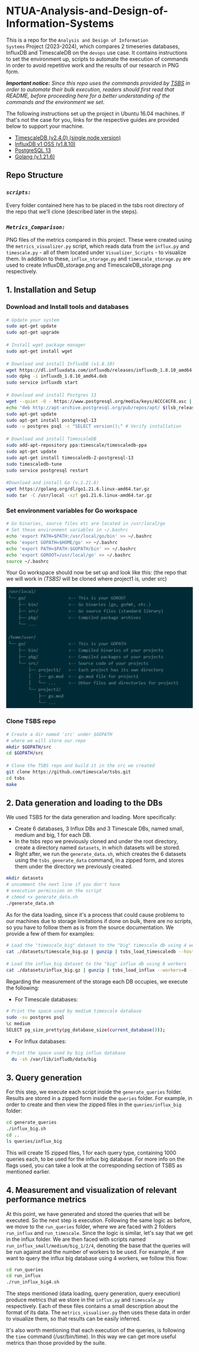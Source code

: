 # NTUA-Analysis-and-Design-of-Information-Systems
This is a repo for the <code>Analysis and Design of Information Systems</code> Project (2023-2024), which compares 2 timeseries databases, InfluxDB and TimescaleDB on the <code>devops</code> use case. It contains instructions to set the environment up, scripts to automate the execution of commands in order to avoid repetitive work and the results of our research in PNG form. 

<i><b>Important notice:</b> Since this repo uses the commands provided by <a href="https://github.com/timescale/tsbs">TSBS</a> in order to automate their bulk execution, readers should first read that README, before proceeding here for a better understanding of the commands and the environment we set.</i>

The following instructions set up the project in
Ubuntu 16.04 machines. If that's not the case for you, links
for the respective guides are provided below to support
your machine.

<ul>
  <li><a href="https://docs.timescale.com/self-hosted/latest/install/"> TimescaleDB (v2.4.0) (single node version) </a></li>
  <li><a href="https://docs.influxdata.com/influxdb/v1/introduction/download/"> InfluxDB v1 OSS (v1.8.10) </a></li>
  <li><a href="https://www.postgresql.org/download/"> PostgreSQL 13 </a></li>
  <li><a href="https://go.dev/doc/install"> Golang (v.1.21.6) </a></li>
</ul>

## Repo Structure
### <i><code>scripts:</code></i>
Every folder contained here has to be placed in the tsbs root directory
of the repo that we'll clone (described later in the steps).

### <i><code>Metrics_Comparison:</code></i>
PNG files of the metrics compared in this project. These were created using the <code>metrics_visualizer.py</code> script, which reads data from the <code>influx.py</code> and <code>timescale.py</code> - all of them located under <code>Visualizer_Scripts</code> - to visualize them. In addition to these, <code>influx_storage.py</code> and <code>timescale_storage.py</code> are used to create InfluxDB_storage.png and TimescaleDB_storage.png respectively.


##  1. Installation and Setup

### Download and Install tools and databases
```bash
# Update your system
sudo apt-get update
sudo apt-get upgrade

# Install wget package manager
sudo apt-get install wget

# Download and install InfluxDB (v1.8.10)
wget https://dl.influxdata.com/influxdb/releases/influxdb_1.8.10_amd64.deb
sudo dpkg -i influxdb_1.8.10_amd64.deb
sudo service influxdb start

# Download and install Postgres 13
wget --quiet -O - https://www.postgresql.org/media/keys/ACCC4CF8.asc | sudo apt-key add -
echo "deb http://apt-archive.postgresql.org/pub/repos/apt/ $(lsb_release -cs)-pgdg main" | sudo tee /etc/apt/sources.list.d/pgdg.list
sudo apt-get update
sudo apt-get install postgresql-13
sudo -u postgres psql -c "SELECT version();" # Verify installation

# Download and install TimescaleDB
sudo add-apt-repository ppa:timescale/timescaledb-ppa
sudo apt-get update
sudo apt-get install timescaledb-2-postgresql-13
sudo timescaledb-tune
sudo service postgresql restart

#Download and install Go (v.1.21.6)
wget https://golang.org/dl/go1.21.6.linux-amd64.tar.gz
sudo tar -C /usr/local -xzf go1.21.6.linux-amd64.tar.gz
```

### Set environment variables for Go workspace
```bash
# Go binaries, source files etc are located in /usr/local/go
# Set these environment variables in ~/.bashrc
echo 'export PATH=$PATH:/usr/local/go/bin' >> ~/.bashrc
echo 'export GOPATH=$HOME/go' >> ~/.bashrc
echo 'export PATH=$PATH:$GOPATH/bin' >> ~/.bashrc
echo 'export GOROOT=/usr/local/go' >> ~/.bashrc
source ~/.bashrc
```
Your Go workspace should now be set up and look like this:
(the repo that we will work in *(TSBS)* will be cloned where project1 is, under src)

![Go workspace](Go_workspace.PNG)

### Clone TSBS repo
```bash
# Create a dir named 'src' under $GOPATH
# where we will store our repo
mkdir $GOPATH/src
cd $GOPATH/src

# Clone the TSBS repo and build it in the src we created
git clone https://github.com/timescale/tsbs.git
cd tsbs
make
```
## 2. Data generation and loading to the DBs

We used TSBS for the data generation and
loading. More specifically:

<ul>
  <li> Create 6 databases, 3 Influx DBs and 3 Timescale DBs, named small, medium and big, 1 for each DB. </li>
  <li> In the tsbs repo we previously cloned and under the root directory, create a directory named <code>datasets</code>, in which datasets will be stored. </li>
  <li> Right after, we run the <code>generate_data.sh</code>, which creates the 6 datasets using the <code>tsbs_generate_data</code> command, in a zipped form, and stores them under the directory we previously created.</li>
</ul> 

```bash
mkdir datasets
# uncomment the next line if you don't have
# execution permission on the script 
# chmod +x generate_data.sh
./generate_data.sh
```

As for the data loading, since it's a process that could cause
problems to our machines due to storage limitations if done on bulk, there are no
scripts, so you have to follow them as is from the source documentation.
We provide a few of them for examples:

```bash
# Load the "timescale_big" dataset to the "big" timescale db using 4 workers
cat ./datasets/timescale_big.gz | gunzip | tsbs_load_timescaledb --host="localhost" --port=5432 --pass="12345678" --user="postgres" --workers=4 --do-create-db=false --do-abort-on-exist=false --db-name="big"

# Load the influx_big dataset to the "big" influx db using 8 workers
cat ./datasets/influx_big.gz | gunzip | tsbs_load_influx --workers=8 --do-create-db=false --do-abort-on-exist=false --db-name="big"
```

Regarding the measurement of the storage each DB occupies, we execute the following:

- For Timescale databases:
```bash
# Print the space used by medium timescale database
sudo -su postgres psql
\c medium
SELECT pg_size_pretty(pg_database_size(current_database()));
```

- For Influx databases:
```bash
# Print the space used by big influx database
  du -sh /var/lib/infludb/data/big
```


## 3. Query generation

For this step, we execute each script inside the <code>generate_queries</code> folder.
Results are stored in a zipped form inside the <code>queries</code> folder. For example, in
order to create and then view the zipped files in the <code>queries/influx_big</code> folder:

```bash
cd generate_queries
./influx_big.sh
cd ..
ls queries/influx_big
```

This will create 15 zipped files, 1 for each query type, containing 1000 queries each, 
to be used for the influx big database. For more info on the flags used, you can
take a look at the corresponding section of TSBS as mentioned earlier.

## 4. Measurement and visualization of relevant performance metrics 

At this point, we have generated and stored the queries that will be executed.
So the next step is execution. Following the same logic as before, we move to the
<code>run_queries</code> folder, where we are faced with 2 folders <code>run_influx</code> and
<code>run_timescale</code>. Since the logic is similar, let's say that we get in the
influx folder. We are then faced with scripts named <code>run_influx_small/medium/big_1/2/4</code>,
denoting the base that the queries will be run against and the number of workers to be used.
For example, if we want to query the influx big database using 4 workers, we follow this flow:

```bash
cd run_queries
cd run_influx
./run_influx_big4.sh
```

The steps mentioned (data loading, query generation, query execution) produce metrics
that we store in the <code>influx.py</code> and <code>timescale.py</code> respectively.
Each of these files contains a small description about the format of its data. The 
<code>metrics_visualiser.py</code> then uses these data in order to visualize them,
so that results can be easily inferred.

It's also worth mentioning that each execution of the queries, is following the 
<code>time</code> command (/usr/bin/time). In this way we can get more useful metrics
than those provided by the suite.



  





